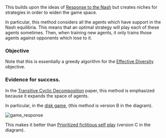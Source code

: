 This builds upon the ideas of [Response to the Nash](/#response_to_nash) but creates niches for strategies in order to widen the game space.

In particular, this method considers all the agents which have support in the Nash equilibria. This means that an optimal strategy will play each of these agents sometimes. Then, when training new agents, it only trains those agents against opponents which lose to it.

### Objective

Note that this is essentially a greedy algorithm for the [Effective Diversity](/#effective_diversity) objective.

### Evidence for success.

In the [Transitive Cyclic Decomposition](/#transitive_cyclic_decomposition) paper, this method is emphasized because it expands the space of agents.

In particular, in the [disk game](/#disk_game), (this method is version B in the diagram).

![game_response](linked_data/game_response.PNG)

This makes it better than [Prioritized fictitious self play](/#prioritized_fictitious_self_play) (version C in the diagram).
